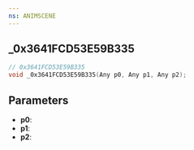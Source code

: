 ```yaml
---
ns: ANIMSCENE
---
```

## _0x3641FCD53E59B335

```c
// 0x3641FCD53E59B335
void _0x3641FCD53E59B335(Any p0, Any p1, Any p2);
```

## Parameters
* **p0**:
* **p1**:
* **p2**:
